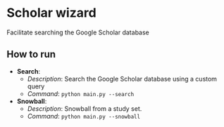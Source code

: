 # Scholar wizard

Facilitate searching the Google Scholar database

## How to run

- **Search**:
  - _Description_: Search the Google Scholar database using a custom query
  - _Command_: `python main.py --search`
- **Snowball**:
  - _Description_: Snowball from a study set.
  - _Command_: `python main.py --snowball`
